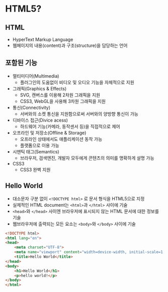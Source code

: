 # HTML5?

## HTML

- HyperText Markup Language
- 웹페이지의 내용(content)과 구조(structure)을 담당하는 언어

## 포함된 기능

- 멀티미디어(Multimedia)
    - 플러그인의 도움없이 비디오 및 오디오 기능을 자체적으로 지원
- 그래픽(Graphics & Effects)
    - SVG, 캔버스를 이용해 2차원 그래픽을 지원
    - CSS3, WebGL을 사용해 3차원 그래픽을 지원
- 통신(Connectivity)
    - 서버와의 소켓 통신을 지원함으로써 서버와의 양방향 통신이 가능
- 디바이스 접근(Divice acess)
    - 하드웨어 기능(카메라, 동작센서 등)을 직접적으로 제어
- 오프라인 및 저장소(Offline & Storage)
    - 오프라인 상태에서도 애플리케이션 동작 가능
    - 플랫폼으로 이용 가능
- 시맨틱 태그(Semantics)
    - 브라우저, 검색엔진, 개발자 모두에게 콘텐츠의 의미를 명확하게 설명 가능
- CSS3
    - CSS3 완벽 지원

## Hello World

- 대소문자 구분 없이 `<!DOCTYPE html>` 로 문서 형식을 HTML5으로 지정
- 실제적인 HTML document는 `<html>`과 `</html>` 사이에 기술
- `<head>`와 `</head>` 사이엔 브라우저에 표시되지 않는 HTML 문서에 대한 정보를 기술
- 웹브라우저에 출력되는 모든 요소는 `<body>`와 `</body>` 사이에 기술

```html
<!DOCTYPE html>
<html lang="en">
<head>
    <meta charset="UTF-8">
    <meta name="viewport" content="width=device-width, initial-scale=1.0">
    <title>Hello World</title>
</head>
<body>
    <h1>Hello World</h1>
    <p>hello world!</p>
</body>
</html>
```